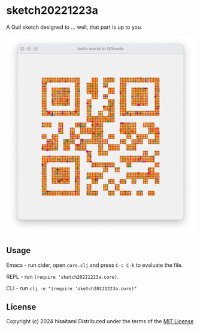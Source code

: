 # sketch20221223a

A Quil sketch designed to ... well, that part is up to you.

![](https://github.com/hisaitami/quil-sketches/blob/master/sketch20221223a/screen.png)

## Usage

Emacs - run cider, open `core.clj` and press `C-c C-k` to evaluate the file.

REPL - run `(require 'sketch20221223a.core)`.

CLI - run `clj -e "(require 'sketch20221223a.core)"`

## License

Copyright (c) 2024 hisaitami
Distributed under the terms of the [MIT License](LICENSE)

